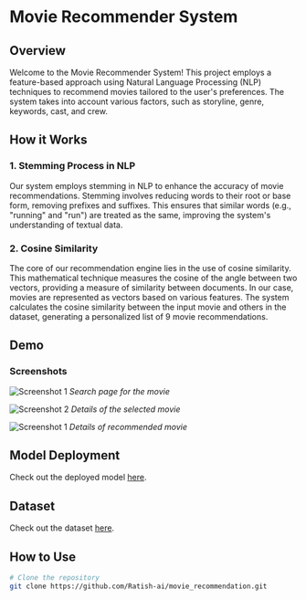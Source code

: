 # Movie Recommender System

## Overview

Welcome to the Movie Recommender System! This project employs a feature-based approach using Natural Language Processing (NLP) techniques to recommend movies tailored to the user's preferences. The system takes into account various factors, such as storyline, genre, keywords, cast, and crew.

## How it Works

### 1. Stemming Process in NLP

Our system employs stemming in NLP to enhance the accuracy of movie recommendations. Stemming involves reducing words to their root or base form, removing prefixes and suffixes. This ensures that similar words (e.g., "running" and "run") are treated as the same, improving the system's understanding of textual data.

### 2. Cosine Similarity

The core of our recommendation engine lies in the use of cosine similarity. This mathematical technique measures the cosine of the angle between two vectors, providing a measure of similarity between documents. In our case, movies are represented as vectors based on various features. The system calculates the cosine similarity between the input movie and others in the dataset, generating a personalized list of 9 movie recommendations.

## Demo

### Screenshots

![Screenshot 1](/output/Screenshot%202024-01-10%20at%2011.30.44 AM.png)
*Search page for the movie*

![Screenshot 2](/output/Screenshot%202024-01-10%20at%2011.34.33 AM.png)
*Details of the selected movie*

![Screenshot 1](/output/Screenshot%202024-01-10%20at%2011.34.42 AM.png)
*Details of recommended movie*

## Model Deployment

Check out the deployed model [here](https://movierecommendation-ratish.streamlit.app/).

## Dataset

Check out the dataset [here](https://www.kaggle.com/datasets/akshaypawar7/millions-of-movies).

## How to Use


```bash
# Clone the repository
git clone https://github.com/Ratish-ai/movie_recommendation.git
